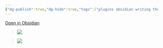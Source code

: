 ```yaml
---
{"dg-publish":true,"dg-hide":true,"tags":["plugins obsidian writing theme"],"permalink":"/du-an/obsidian/minimal-theme-settings/","hide":true,"dgPassFrontmatter":true}
---
```



[Open in Obsidian](obsidian://show-plugin?id=obsidian-minimal-settings)

> ![](https://i.imgur.com/4esVXHI.png)

> ![](https://i.imgur.com/o0hV81A.png)